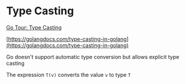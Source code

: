 # Type Casting

[Go Tour: Type Casting](https://go.dev/tour/basics/13)

[https://golangdocs.com/type-casting-in-golang](https://golangdocs.com/type-casting-in-golang)

Go doesn't support automatic type conversion but allows explicit type
casting

The expression `T(v)` converts the value `v` to type `T`
